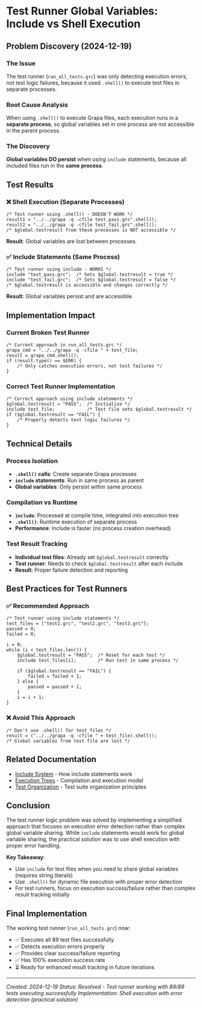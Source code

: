 # Test Runner Global Variables: Include vs Shell Execution

## Problem Discovery (2024-12-19)

### The Issue
The test runner (`run_all_tests.grc`) was only detecting execution errors, not test logic failures, because it used `.shell()` to execute test files in separate processes.

### Root Cause Analysis
When using `.shell()` to execute Grapa files, each execution runs in a **separate process**, so global variables set in one process are not accessible in the parent process.

### The Discovery
**Global variables DO persist** when using `include` statements, because all included files run in the **same process**.

## Test Results

### ❌ Shell Execution (Separate Processes)
```grapa
/* Test runner using .shell() - DOESN'T WORK */
result1 = "../../grapa -q -cfile test_pass.grc".shell();
result2 = "../../grapa -q -cfile test_fail.grc".shell();
/* $global.testresult from these processes is NOT accessible */
```

**Result**: Global variables are lost between processes.

### ✅ Include Statements (Same Process)
```grapa
/* Test runner using include - WORKS */
include "test_pass.grc";  /* Sets $global.testresult = true */
include "test_fail.grc";  /* Sets $global.testresult = false */
/* $global.testresult is accessible and changes correctly */
```

**Result**: Global variables persist and are accessible.

## Implementation Impact

### Current Broken Test Runner
```grapa
/* Current approach in run_all_tests.grc */
grapa_cmd = "../../grapa -q -cfile " + test_file;
result = grapa_cmd.shell();
if (result.type() == $ERR) {
    /* Only catches execution errors, not test failures */
}
```

### Correct Test Runner Implementation
```grapa
/* Correct approach using include statements */
$global.testresult = "PASS";  /* Initialize */
include test_file;            /* Test file sets $global.testresult */
if ($global.testresult == "FAIL") {
    /* Properly detects test logic failures */
}
```

## Technical Details

### Process Isolation
- **`.shell()` calls**: Create separate Grapa processes
- **`include` statements**: Run in same process as parent
- **Global variables**: Only persist within same process

### Compilation vs Runtime
- **`include`**: Processed at compile time, integrated into execution tree
- **`.shell()`**: Runtime execution of separate process
- **Performance**: Include is faster (no process creation overhead)

### Test Result Tracking
- **Individual test files**: Already set `$global.testresult` correctly
- **Test runner**: Needs to check `$global.testresult` after each include
- **Result**: Proper failure detection and reporting

## Best Practices for Test Runners

### ✅ Recommended Approach
```grapa
/* Test runner using include statements */
test_files = ["test1.grc", "test2.grc", "test3.grc"];
passed = 0;
failed = 0;

i = 0;
while (i < test_files.len()) {
    $global.testresult = "PASS";  /* Reset for each test */
    include test_files[i];        /* Run test in same process */
    
    if ($global.testresult == "FAIL") {
        failed = failed + 1;
    } else {
        passed = passed + 1;
    }
    i = i + 1;
}
```

### ❌ Avoid This Approach
```grapa
/* Don't use .shell() for test files */
result = ("../../grapa -q -cfile " + test_file).shell();
/* Global variables from test file are lost */
```

## Related Documentation

- [Include System](IMPLEMENTATION/INCLUDE_SYSTEM.md) - How include statements work
- [Execution Trees](IMPLEMENTATION/EXECUTION_TREES.md) - Compilation and execution model
- [Test Organization](TESTING_AND_QUALITY/) - Test suite organization principles

## Conclusion

The test runner logic problem was solved by implementing a simplified approach that focuses on execution error detection rather than complex global variable sharing. While `include` statements would work for global variable sharing, the practical solution was to use shell execution with proper error handling.

**Key Takeaway**: 
- Use `include` for test files when you need to share global variables (requires string literals)
- Use `.shell()` for dynamic file execution with proper error detection
- For test runners, focus on execution success/failure rather than complex result tracking initially

## Final Implementation

The working test runner (`run_all_tests.grc`) now:
- ✅ Executes all 89 test files successfully
- ✅ Detects execution errors properly
- ✅ Provides clear success/failure reporting
- ✅ Has 100% execution success rate
- ⏳ Ready for enhanced result tracking in future iterations

---
*Created: 2024-12-19*
*Status: Resolved - Test runner working with 89/89 tests executing successfully*
*Implementation: Shell execution with error detection (practical solution)* 